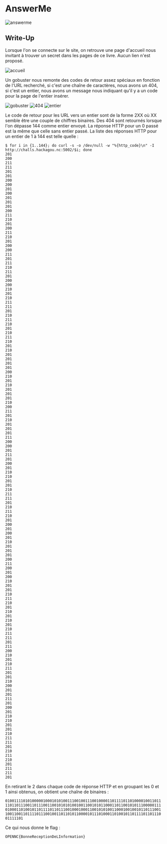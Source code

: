 # AnswerMe

![answerme](answerme.png)

## Write-Up

Lorsque l'on se connecte sur le site, on retrouve une page d'accueil nous invitant à trouver un secret dans les pages de ce livre. Aucun lien n'est proposé.

![accueil](answerme-1.png)

Un gobuster nous remonte des codes de retour assez spéciaux en fonction de l'URL recherché, si c'est une chaîne de caractères, nous avons un 404, si c'est un entier, nous avons un message nous indiquant qu'il y a un code pour la page de l'entier insérer.

![gobuster](answerme-2.png)
![404](answerme-3.png)
![entier](answerme-4.png)

Le code de retour pour les URL vers un entier sont de la forme 2XX où XX semble être une couple de chiffres binaires. Des 404 sont retournés lorsque l'on dépasse 144 comme entier envoyé. La réponse HTTP pour un 0 passé est la même que celle sans entier passé.
La liste des réponses HTTP pour un entier de 1 à 144 est telle quelle :

```
$ for i in {1..144}; do curl -s -o /dev/null -w "%{http_code}\n" -I http://challs.hackagou.nc:5002/$i; done
201
200
211
211
201
201
200
200
201
200
201
201
201
200
211
210
201
200
211
210
201
200
200
211
201
211
210
211
201
200
200
210
201
210
211
211
201
210
211
210
201
210
211
210
201
210
201
201
201
201
200
210
201
210
201
201
201
210
200
211
201
210
201
201
201
211
200
200
201
211
201
200
201
210
210
201
201
210
211
211
201
210
211
210
201
200
201
200
201
210
201
201
201
200
211
200
201
200
210
201
201
210
211
210
201
210
201
210
201
210
211
211
201
211
200
210
201
210
211
201
201
210
200
201
201
211
201
200
201
210
210
201
201
210
211
211
201
210
211
210
201
211
211
201
```

En retirant le 2 dans chaque code de réponse HTTP et en groupant les 0 et 1 ainsi obtenus, on obtient une chaîne de binaires :

```010011110101000001000101010011100100111001000011011110110100001001101111011011100110111001100101010100100110010101100011011001010111000001110100011010010110111101101110010001000110010101001100010010010110111001100110011011110111001001101101011000010111010001101001011011110110111001111101```

Ce qui nous donne le flag :

```OPENNC{BonneReceptionDeLInformation}```
